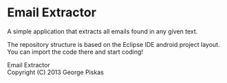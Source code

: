 Email Extractor
===============

A simple application that extracts all emails found in any given text.

The repository structure is based on the Eclipse IDE android project layout. You can import the code there and start coding!

Email Extractor <br> Copyright (C) 2013 George Piskas
